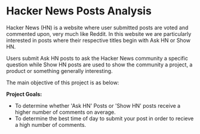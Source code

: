 # Hacker News Posts Analysis

Hacker News (HN) is a website where user submitted posts are voted and commented upon, very much like Reddit. In this website we are particularly interested in posts where their respective titles begin with Ask HN or Show HN.

Users submit Ask HN posts to ask the Hacker News community a specific question while Show HN posts are used to show the community a project, a product or something generally interesting.

The main objective of this project is as below:

**Project Goals:**

* To determine whether 'Ask HN' Posts or 'Show HN' posts receive a higher number of comments on average.
* To determine the best time of day to submit your post in order to recieve a high number of comments.
